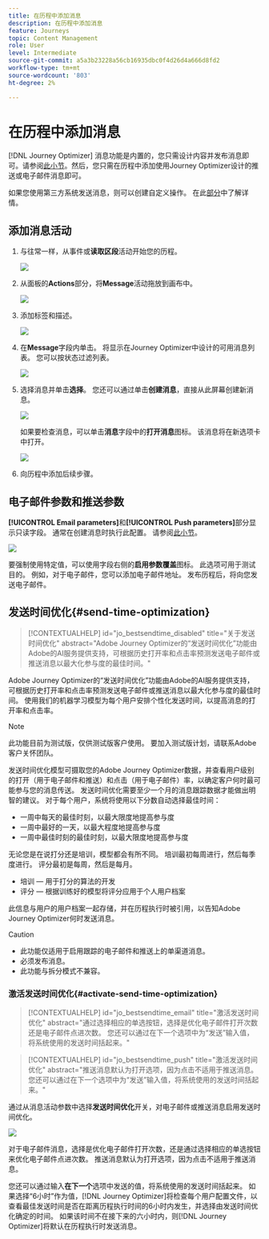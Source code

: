 ```yaml
---
title: 在历程中添加消息
description: 在历程中添加消息
feature: Journeys
topic: Content Management
role: User
level: Intermediate
source-git-commit: a5a3b23228a56cb16935dbc0f4d26d4a666d8fd2
workflow-type: tm+mt
source-wordcount: '803'
ht-degree: 2%

---
```


# 在历程中添加消息

[!DNL Journey Optimizer] 消息功能是内置的，您只需设计内容并发布消息即可。请参阅[此小节](../get-started-content.md)。然后，您只需在历程中添加使用Journey Optimizer设计的推送或电子邮件消息即可。

如果您使用第三方系统发送消息，则可以创建自定义操作。 在此[部分](../action/action.md)中了解详情。

## 添加消息活动

1. 与往常一样，从事件或&#x200B;**读取区段**&#x200B;活动开始您的历程。

   ![](../assets/jo-message0.png)

1. 从面板的&#x200B;**Actions**&#x200B;部分，将&#x200B;**Message**&#x200B;活动拖放到画布中。

   ![](../assets/jo-message1.png)

1. 添加标签和描述。

   ![](../assets/jo-message2.png)

1. 在&#x200B;**Message**&#x200B;字段内单击。 将显示在Journey Optimizer中设计的可用消息列表。 您可以按状态过滤列表。

   ![](../assets/jo-message3.png)

1. 选择消息并单击&#x200B;**选择**。 您还可以通过单击&#x200B;**创建消息**，直接从此屏幕创建新消息。

   ![](../assets/jo-message4-ter.png)

   如果要检查消息，可以单击&#x200B;**消息**&#x200B;字段中的&#x200B;**打开消息**&#x200B;图标。 该消息将在新选项卡中打开。

   ![](../assets/jo-message4-bis.png)

1. 向历程中添加后续步骤。

## 电子邮件参数和推送参数

**[!UICONTROL Email parameters]**&#x200B;和&#x200B;**[!UICONTROL Push parameters]**&#x200B;部分显示只读字段。 通常在创建消息时执行此配置。 请参阅[此小节](../get-started-content.md)。

![](../assets/jo-message4.png)

要强制使用特定值，可以使用字段右侧的&#x200B;**启用参数覆盖**&#x200B;图标。 此选项可用于测试目的。 例如，对于电子邮件，您可以添加电子邮件地址。 发布历程后，将向您发送电子邮件。

## 发送时间优化{#send-time-optimization}

>[!CONTEXTUALHELP]
>id="jo_bestsendtime_disabled"
>title="关于发送时间优化"
>abstract="Adobe Journey Optimizer的“发送时间优化”功能由Adobe的AI服务提供支持，可根据历史打开率和点击率预测发送电子邮件或推送消息以最大化参与度的最佳时间。"

Adobe Journey Optimizer的“发送时间优化”功能由Adobe的AI服务提供支持，可根据历史打开率和点击率预测发送电子邮件或推送消息以最大化参与度的最佳时间。 使用我们的机器学习模型为每个用户安排个性化发送时间，以提高消息的打开率和点击率。

>[!NOTE]
>
>此功能目前为测试版，仅供测试版客户使用。 要加入测试版计划，请联系Adobe客户关怀团队。

发送时间优化模型可摄取您的Adobe Journey Optimizer数据，并查看用户级别的打开（用于电子邮件和推送）和点击（用于电子邮件）率，以确定客户何时最可能参与您的消息传送。 发送时间优化需要至少一个月的消息跟踪数据才能做出明智的建议。 对于每个用户，系统将使用以下分数自动选择最佳时间：

* 一周中每天的最佳时刻，以最大限度地提高参与度
* 一周中最好的一天，以最大程度地提高参与度
* 一周中最佳时刻的最佳时刻，以最大限度地提高参与度

无论您是在说打分还是培训，模型都会有所不同。 培训最初每周进行，然后每季度进行。 评分最初是每周，然后是每月。

* 培训 — 用于打分的算法的开发
* 评分 — 根据训练好的模型将评分应用于个人用户档案

此信息与用户的用户档案一起存储，并在历程执行时被引用，以告知Adobe Journey Optimizer何时发送消息。

>[!CAUTION]
>
>* 此功能仅适用于启用跟踪的电子邮件和推送上的单渠道消息。
>* 必须发布消息。
>* 此功能与拆分模式不兼容。


### 激活发送时间优化{#activate-send-time-optimization}

>[!CONTEXTUALHELP]
>id="jo_bestsendtime_email"
>title="激活发送时间优化"
>abstract="通过选择相应的单选按钮，选择是优化电子邮件打开次数还是电子邮件点进次数。 您还可以通过在下一个选项中为“发送”输入值，将系统使用的发送时间括起来。"

>[!CONTEXTUALHELP]
>id="jo_bestsendtime_push"
>title="激活发送时间优化"
>abstract="推送消息默认为打开选项，因为点击不适用于推送消息。 您还可以通过在下一个选项中为“发送”输入值，将系统使用的发送时间括起来。"

通过从消息活动参数中选择&#x200B;**发送时间优化**&#x200B;开关，对电子邮件或推送消息启用发送时间优化。

![](../assets/jo-message5.png)

对于电子邮件消息，选择是优化电子邮件打开次数，还是通过选择相应的单选按钮来优化电子邮件点进次数。 推送消息默认为打开选项，因为点击不适用于推送消息。

您还可以通过输入&#x200B;**在下一个**&#x200B;选项中发送的值，将系统使用的发送时间括起来。 如果选择“6小时”作为值，[!DNL Journey Optimizer]将检查每个用户配置文件，以查看最佳发送时间是否在距离历程执行时间的6小时内发生，并选择由发送时间优化确定的时间。 如果该时间不在接下来的六小时内，则[!DNL Journey Optimizer]将默认在历程执行时发送消息。

